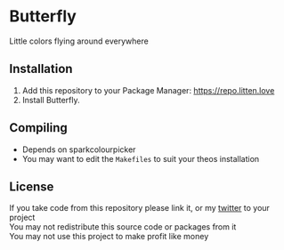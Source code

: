 # Butterfly
Little colors flying around everywhere

## Installation
1. Add this repository to your Package Manager: https://repo.litten.love
2. Install Butterfly.

## Compiling
  - Depends on sparkcolourpicker
  - You may want to edit the `Makefiles` to suit your theos installation

## License
If you take code from this repository please link it, or my [twitter](https://twitter.com/schneelittchen) to your project  
You may not redistribute this source code or packages from it  
You may not use this project to make profit like money
